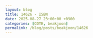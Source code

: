 ```yaml
---
layout: blog
title: 14626 - ISBN
date: 2025-08-27 23:00:00 +0900
categories: [COTE, beakjoon]
permalink: /blog/posts/beakjoon/14626
---
```


